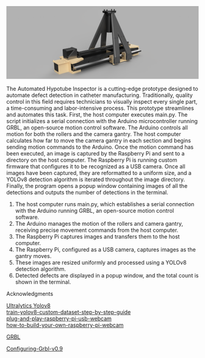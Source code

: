 ![Image](QC_machine_PNG.png)




The Automated Hypotube Inspector is a cutting-edge prototype designed to automate defect detection in catheter manufacturing. Traditionally, quality control in this field requires technicians to visually inspect every single part, a time-consuming and labor-intensive process. This prototype streamlines and automates this task.
First, the host computer executes main.py. The script initializes a serial connection with the Arduino microcontroller running GRBL, an open-source motion control software. The Arduino controls all motion for both the rollers and the camera gantry. The host computer calculates how far to move the camera gantry in each section and begins sending motion commands to the Arduino. Once the motion command has been executed, an image is captured by the Raspberry Pi and sent to a directory on the host computer. The Raspberry Pi is running custom firmware that configures it to be recognized as a USB camera. Once all images have been captured, they are reformatted to a uniform size, and a YOLOv8 detection algorithm is iterated throughout the image directory. Finally, the program opens a popup window containing images of all the detections and outputs the number of detections in the terminal.

1. The host computer runs main.py, which establishes a serial connection with the Arduino running GRBL, an open-source motion control software.
2. The Arduino manages the motion of the rollers and camera gantry, receiving precise movement commands from the host computer.
3. The Raspberry Pi captures images and transfers them to the host computer.
4. The Raspberry Pi, configured as a USB camera, captures images as the gantry moves.
5. These images are resized uniformly and processed using a YOLOv8 detection algorithm.
6. Detected defects are displayed in a popup window, and the total count is shown in the terminal.










Acknowledgments

<a href="https://docs.ultralytics.com">Ultralytics Yolov8</a>    
<a href="https://github.com/computervisioneng/train-yolov8-custom-dataset-step-by-step-guide">train-yolov8-custom-dataset-step-by-step-guide</a>    
<a href="https://www.raspberrypi.com/tutorials/plug-and-play-raspberry-pi-usb-webcam/">plug-and-play-raspberry-pi-usb-webcam</a>  
<a href="https://www.raspberrypi.com/news/how-to-build-your-own-raspberry-pi-webcam">how-to-build-your-own-raspberry-pi-webcam</a>  


<a href="https://github.com/grbl/grbl">GRBL</a> 

<a href="https://github.com/grbl/grbl/wiki/Configuring-Grbl-v0.9">Configuring-Grbl-v0.9</a>


